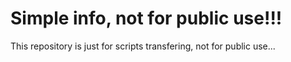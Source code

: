 # Simple info, not for public use!!!
This repository is just for scripts transfering, not for public use...